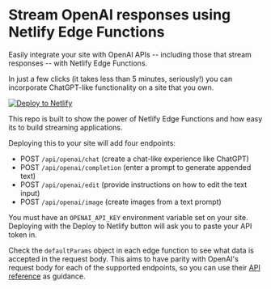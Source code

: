 # Stream OpenAI responses using Netlify Edge Functions

Easily integrate your site with OpenAI APIs -- including those that stream responses -- with Netlify Edge Functions.

In just a few clicks (it takes less than 5 minutes, seriously!) you can incorporate ChatGPT-like functionality on a site that you own.

[![Deploy to Netlify](https://www.netlify.com/img/deploy/button.svg)](https://app.netlify.com/start/deploy?repository=https://github.com/netlify/openai-edge-functions)

This repo is built to show the power of Netlify Edge Functions and how easy its to build streaming applications.

Deploying this to your site will add four endpoints:

- POST `/api/openai/chat` (create a chat-like experience like ChatGPT)
- POST `/api/openai/completion` (enter a prompt to generate appended text)
- POST `/api/openai/edit` (provide instructions on how to edit the text input)
- POST `/api/openai/image` (create images from a text prompt)

You must have an `OPENAI_API_KEY` environment variable set on your site. Deploying with the Deploy to Netlify button will ask you to paste your API token in.

Check the `defaultParams` object in each edge function to see what data is accepted in the request body. This aims to have parity with OpenAI's request body for each of the supported endpoints, so you can use their [API reference](https://platform.openai.com/docs/api-reference/introduction) as guidance.
